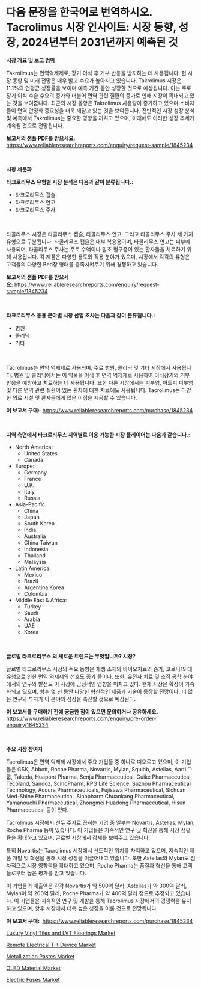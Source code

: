 <p><h1>다음 문장을 한국어로 번역하시오.
Tacrolimus 시장 인사이트: 시장 동향, 성장, 2024년부터 2031년까지 예측된 것</h1></p><p><strong>시장 개요 및 보고 범위</strong></p>
<p><p>Takrolimus는 면역억제제로, 장기 이식 후 거부 반응을 방지하는 데 사용됩니다. 현 시장 동향 및 미래 전망은 매우 밝고 수요가 높아지고 있습니다. Takrolimus 시장은 11.1%의 연평균 성장률을 보이며 예측 기간 동안 성장할 것으로 예상됩니다. 이는 주로 장기 이식 수술 수요의 증가와 더불어 면역 관련 질환의 증가로 인해 시장이 확대되고 있는 것을 보여줍니다. 최근의 시장 동향은 Takrolimus 사용량이 증가하고 있으며 소비자들이 면역 안정화 중요성을 더욱 깨닫고 있는 것을 보여줍니다. 전반적인 시장 성장 분석 및 예측에서 Takrolimus는 중요한 영향을 끼치고 있으며, 미래에도 이러한 성장 추세가 계속될 것으로 전망됩니다.</p></p>
<p><strong>보고서의 샘플 PDF를 받으세요:</strong> <a href="https://www.reliableresearchreports.com/enquiry/request-sample/1845234">https://www.reliableresearchreports.com/enquiry/request-sample/1845234</a></p>
<p>&nbsp;</p>
<p><strong>시장 세분화</strong></p>
<p><strong>타크로리무스 유형별 시장 분석은 다음과 같이 분류됩니다.:</strong></p>
<p><ul><li>타크로리무스 캡슐</li><li>타크로리무스 연고</li><li>타크로리무스 주사</li></ul></p>
<p>&nbsp;</p>
<p><p>타콜리무스 시장은 타콜리무스 캡슐, 타콜리무스 연고, 그리고 타콜리무스 주사 세 가지 유형으로 구분됩니다. 타콜리무스 캡슐은 내부 복용용이며, 타콜리무스 연고는 피부에 사용되며, 타콜리무스 주사는 주로 수액이나 말초 혈구증이 있는 환자들을 치료하기 위해 사용됩니다. 각 제품은 다양한 용도와 적용 분야가 있으며, 시장에서 각각의 유형은 고객들의 다양한 Bed장 형태를 충족시켜주기 위해 경쟁하고 있습니다.</p></p>
<p><strong>보고서의 샘플 PDF를 받으세요:</strong>&nbsp;<a href="https://www.reliableresearchreports.com/enquiry/request-sample/1845234">https://www.reliableresearchreports.com/enquiry/request-sample/1845234</a></p>
<p>&nbsp;</p>
<p><strong> 타크로리무스 응용 분야별 시장 산업 조사는 다음과 같이 분류됩니다.:</strong></p>
<p><ul><li>병원</li><li>클리닉</li><li>기타</li></ul></p>
<p>&nbsp;</p>
<p><p>Tacrolimus는 면역 억제제로 사용되며, 주로 병원, 클리닉 및 기타 시장에서 사용됩니다. 병원 및 클리닉에서는 이 약물을 이식 후 면역 억제제로 사용하여 이식장기의 거부 반응을 예방하고 치료하는 데 사용됩니다. 또한 다른 시장에서는 피부염, 아토피 피부염 및 다른 면역 관련 질환이 있는 환자에 대한 치료에도 사용됩니다. Tacrolimus는 다양한 의료 시설 및 환자들에게 많은 이점을 제공할 수 있습니다.</p></p>
<p><strong>이 보고서 구매:</strong>&nbsp; <a href="https://www.reliableresearchreports.com/purchase/1845234">https://www.reliableresearchreports.com/purchase/1845234</a></p>
<p>&nbsp;</p>
<p><strong>지역 측면에서 타크로리무스 지역별로 이용 가능한 시장 플레이어는 다음과 같습니다.:</strong></p>
<p><ul>
    <li>
        North America:
        <ul>
            <li>United States</li>
            <li>Canada</li>
        </ul>
    </li>
    <li>
        Europe:
        <ul>
            <li>Germany</li>
            <li>France</li>
            <li>U.K.</li>
            <li>Italy</li>
            <li>Russia</li>
        </ul>
    </li>
    <li>
        Asia-Pacific:
        <ul>
            <li>China</li>
            <li>Japan</li>
            <li>South Korea</li>
            <li>India</li>
            <li>Australia</li>
            <li>China Taiwan</li>
            <li>Indonesia</li>
            <li>Thailand</li>
            <li>Malaysia</li>
        </ul>
    </li>
    <li>
        Latin America:
        <ul>
            <li>Mexico</li>
            <li>Brazil</li>
            <li>Argentina Korea</li>
            <li>Colombia</li>
        </ul>
    </li>
    <li>
        Middle East & Africa:
        <ul>
            <li>Turkey</li>
            <li>Saudi</li>
            <li>Arabia</li>
            <li>UAE</li>
            <li>Korea</li>
        </ul>
    </li>
    </ul></p>
<p>&nbsp;</p>
<p><strong>글로벌 타크로리무스 의 새로운 트렌드는 무엇입니까? 시장?</strong></p>
<p><p>글로벌 타크로리무스 시장의 주요 동향은 재생 소재와 바이오치료의 증가, 코로나19 대유행으로 인한 면역 억제제의 선호도 증가 등이다. 또한, 유전자 치료 및 조직 공학 분야에서의 연구와 발전도 이 시장에 긍정적인 영향을 미치고 있다. 현재 시장은 확장이 가속화되고 있으며, 향후 몇 년 동안 다양한 혁신적인 제품과 기술이 등장할 전망이다. 더 많은 연구와 투자가 이 분야의 성장을 촉진할 것으로 예상된다.</p></p>
<p><strong>이 보고서를 구매하기 전에 궁금한 점이 있으면 문의하거나 공유하세요.</strong>- <a href="https://www.reliableresearchreports.com/enquiry/pre-order-enquiry/1845234">https://www.reliableresearchreports.com/enquiry/pre-order-enquiry/1845234</a></p>
<p>&nbsp;</p>
<p><strong>주요 시장 참여자</strong></p>
<p><p>Tacrolimus은 면역 억제제 시장에서 주요 기업들 중 하나로 떠오르고 있으며, 이 기업들은 GSK, Abbott, Roche Pharma, Novartis, Mylan, Squibb, Astellas, Aarti 그룹, Takeda, Huapont Pharma, Senju Pharmaceutical, Guike Pharmaceutical, Tecoland, Sandoz, ScinoPharm, RPG Life Science, Suzhou Pharmaceutical Technology, Accura Pharmaceuticals, Fujisawa Pharmaceutical, Sichuan Med-Shine Pharmaceutical, Sinopharm Chuankang Pharmaceutical, Yamanouchi Pharmaceutical, Zhongmei Huadong Pharmaceutical, Hisun Pharmaceutical 등이 있다.</p><p>Tacrolimus 시장에서 선두 주자로 꼽히는 기업 중 일부는 Novartis, Astellas, Mylan, Roche Pharma 등이 있습니다. 이 기업들은 지속적인 연구 및 혁신을 통해 시장 점유율을 확대하고 있으며, 글로벌 시장에서 강세를 보여주고 있습니다.</p><p>특히 Novartis는 Tacrolimus 시장에서 선도적인 위치를 차지하고 있으며, 지속적인 제품 개발 및 혁신을 통해 시장 성장을 이끌어내고 있습니다. 또한 Astellas와 Mylan도 점차적으로 시장 영향력을 확대하고 있으며, Roche Pharma는 품질과 혁신을 통해 고객들로부터 높은 평가를 받고 있습니다.</p><p>이 기업들의 매출액은 각각 Novartis가 약 500억 달러, Astellas가 약 300억 달러, Mylan이 약 200억 달러, Roche Pharma가 약 400억 달러 정도로 추정되고 있습니다. 이 기업들은 지속적인 연구 및 개발을 통해 Tacrolimus 시장에서의 경쟁력을 유지하고 있으며, 향후 시장에서 더욱 높은 성장을 이룰 것으로 전망됩니다.</p></p>
<p><strong>이 보고서 구매:</strong>&nbsp;&nbsp;<a href="https://www.reliableresearchreports.com/purchase/1845234">https://www.reliableresearchreports.com/purchase/1845234</a></p>
<p><p><a href="https://github.com/sofayahoo2023/Market-Research-Report-List-3/blob/main/luxury-vinyl-tiles-and-lvt-floorings-market.md">Luxury Vinyl Tiles and LVT Floorings Market</a></p><p><a href="https://carnation-joke-41f.notion.site/Remote-Electrical-Tilt-Device-Market-Share-Market-New-Trends-Analysis-Report-By-Type-By-Applicati-a00e6b311b9b48afaa367f9d18691ee4">Remote Electrical Tilt Device Market</a></p><p><a href="https://issuu.com/reportprime-2/docs/metallization-pastes-market-size-2030.pptx">Metallization Pastes Market</a></p><p><a href="https://issuu.com/reportprime-2/docs/oled-material-market-size-2030.pptx">OLED Material Market</a></p><p><a href="https://view.publitas.com/reportprime-1/electric-fuses-market-size-share-trends-analysis-report-by-material-by-type-by-end-user-by-region-and-segment-forecasts-2024-2031/">Electric Fuses Market</a></p></p>
